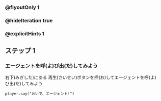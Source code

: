 ### @flyoutOnly 1
### @hideIteration true 
### @explicitHints 1

## ステップ 1 
### エージェントを呼(よ)び出(だ)してみよう
右下(みぎした)にある 再生(さいせい)ボタンを押(お)してエージェントを呼(よ)び出(だ)してみよう

```template
player.say("おいで、エージェント!")
```
